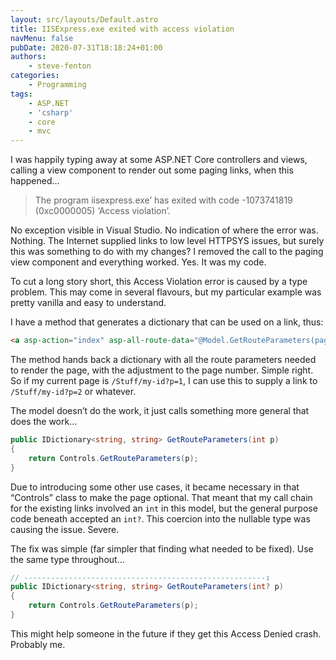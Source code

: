 ```yaml
---
layout: src/layouts/Default.astro
title: IISExpress.exe exited with access violation
navMenu: false
pubDate: 2020-07-31T18:18:24+01:00
authors:
    - steve-fenton
categories:
    - Programming
tags:
    - ASP.NET
    - 'csharp'
    - core
    - mvc
---
```


I was happily typing away at some ASP.NET Core controllers and views, calling a view component to render out some paging links, when this happened…

> The program iisexpress.exe’ has exited with code -1073741819 (0xc0000005) ‘Access violation’.

No exception visible in Visual Studio. No indication of where the error was. Nothing. The Internet supplied links to low level HTTPSYS issues, but surely this was something to do with my changes? I removed the call to the paging view component and everything worked. Yes. It was my code.

To cut a long story short, this Access Violation error is caused by a type problem. This may come in several flavours, but my particular example was pretty vanilla and easy to understand.

I have a method that generates a dictionary that can be used on a link, thus:

```html
<a asp-action="index" asp-all-route-data="@Model.GetRouteParameters(page)">Link Text</a>
```

The method hands back a dictionary with all the route parameters needed to render the page, with the adjustment to the page number. Simple right. So if my current page is `/Stuff/my-id?p=1`, I can use this to supply a link to `/Stuff/my-id?p=2` or whatever.

The model doesn’t do the work, it just calls something more general that does the work…

```csharp
public IDictionary<string, string> GetRouteParameters(int p)
{
    return Controls.GetRouteParameters(p);
}
```

Due to introducing some other use cases, it became necessary in that “Controls” class to make the page optional. That meant that my call chain for the existing links involved an `int` in this model, but the general purpose code beneath accepted an `int?`. This coercion into the nullable type was causing the issue. Severe.

The fix was simple (far simpler that finding what needed to be fixed). Use the same type throughout…

```csharp
// ------------------------------------------------------↧
public IDictionary<string, string> GetRouteParameters(int? p)
{
    return Controls.GetRouteParameters(p);
}
```

This might help someone in the future if they get this Access Denied crash. Probably me.